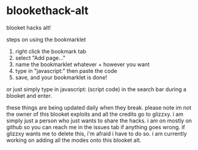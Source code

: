 # blookethack-alt
blooket hacks alt!

steps on using the bookmarklet
1. right click the bookmark tab
2. select "Add page..."
3. name the bookmarklet whatever + however you want
4. type in "javascript:" then paste the code
5. save, and your bookmarklet is done!

or just simply type in javascript: (script code) in the search bar during a blooket and enter.

these things are being updated daily when they break.
please note im not the owner of this blooket exploits and all the credits go to glizzxy. i am simply just a person who just wants to share the hacks.
i am on mostly on github so you can reach me in the issues tab if anything goes wrong.
if glizzxy wants me to delete this, i'm afraid i have to do so.
i am currently working on adding all the modes onto this blooket alt.
